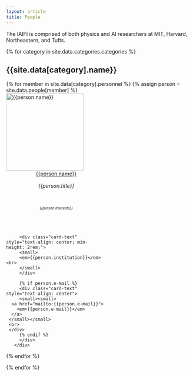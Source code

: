```yaml
---
layout: article
title: People
---
```



The IAIFI is comprised of both physics and AI researchers at MIT, Harvard, Northeastern, and Tufts.


{% for category in site.data.categories.categories  %}

## {{site.data[category].name}}

<div class="card-columns">
  <!--<div class="row">-->
  {% for member in site.data[category].personnel  %}
     {% assign person = site.data.people[member] %}
     <div class="card" style="width: 17rem; height: 27rem; justify-content: center;">
         <img class="card-img-top" src="{{person.photo}}" alt="{{person.name}}" height="210rem">
         <div class="card-body d-flex flex-column">
         <div class="card-text" style="text-align: center; min-height: 2rem;">
         <a href="{{person.website}}">{{person.name}}</a>
         </div>
         <div class="card-text" style="text-align: center; min-height: 4rem; line-height: 140%">
         <em> {{person.title}} </em> <br>
         </div>
         <div class="card-text" style="text-align: center; min-height: 4rem; line-height: 100%">
         <small>
   <small>
         <em> {{person.interests}} </em> <br>
         </small>
         </small>
         </div>

         <div class="card-text" style="text-align: center; min-height: 2rem;">
         <small>
         <em>{{person.institution}}</em><br>
         </small>
         </div>

         {% if person.e-mail %}
         <div class="card-text" style="text-align: center">
         <small><small>
      <a href="mailto:{{person.e-mail}}">
        <em>{{person.e-mail}}</em>
      </a>
     </small></small>
     <br>
     </div>
         {% endif %}
         </div>
       </div>
  {% endfor %}
  <!--
  </div>
<br> -->
</div>

{% endfor %}